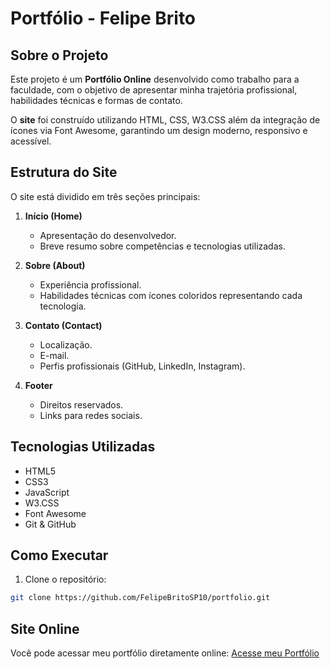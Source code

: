 # Portfólio - Felipe Brito

## Sobre o Projeto
Este projeto é um **Portfólio Online** desenvolvido como trabalho para a faculdade, com o objetivo de apresentar minha trajetória profissional, habilidades técnicas e formas de contato.

O **site** foi construído utilizando HTML, CSS, W3.CSS além da integração de ícones via Font Awesome, garantindo um design moderno, responsivo e acessível.

## Estrutura do Site
O site está dividido em três seções principais:

1. **Início (Home)**
   - Apresentação do desenvolvedor.
   - Breve resumo sobre competências e tecnologias utilizadas.
   
2. **Sobre (About)**
   - Experiência profissional.
   - Habilidades técnicas com ícones coloridos representando cada tecnologia.

3. **Contato (Contact)**
   - Localização.
   - E-mail.
   - Perfis profissionais (GitHub, LinkedIn, Instagram).

4. **Footer**
   - Direitos reservados.
   - Links para redes sociais.

## Tecnologias Utilizadas
- HTML5
- CSS3
- JavaScript
- W3.CSS
- Font Awesome
- Git & GitHub

## Como Executar
1. Clone o repositório:
```bash
git clone https://github.com/FelipeBritoSP10/portfolio.git
```

## Site Online

Você pode acessar meu portfólio diretamente online: [Acesse meu Portfólio](https://felipebritosp10.github.io/felipedev/)

